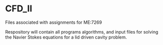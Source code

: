 # CFD_II
Files associated with assignments for ME:7269

Respository will contain all programs algorithms, and input files for solving the Navier Stokes equations for a lid driven cavity problem.
